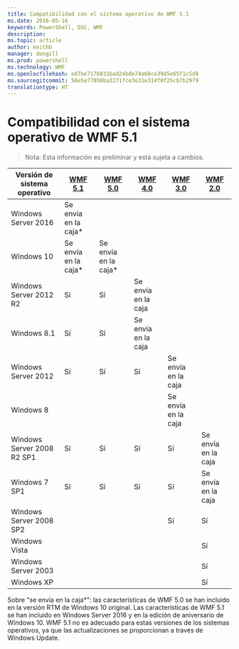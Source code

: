 ```yaml
---
title: Compatibilidad con el sistema operativo de WMF 5.1
ms.date: 2016-05-16
keywords: PowerShell, DSC, WMF
description: 
ms.topic: article
author: keithb
manager: dongill
ms.prod: powershell
ms.technology: WMF
ms.openlocfilehash: ed7be717b831bad24bde74a68ce39d5e65f1c5d9
ms.sourcegitcommit: 58e5e77050ba32717ce3e31e314f0f25cb7b2979
translationtype: HT
---
```

# <a name="wmf-51-operating-system-compatibility"></a>Compatibilidad con el sistema operativo de WMF 5.1 #

> Nota: Esta información es preliminar y está sujeta a cambios.

| Versión de sistema operativo | [WMF 5.1](https://aka.ms/wmf51download) | [WMF 5.0](https://aka.ms/wmf5download) | [WMF 4.0](https://aka.ms/wmf4download) |  [WMF 3.0](https://aka.ms/wmf3download) | [WMF 2.0](https://aka.ms/wmf2download) |
| ------------------------ | ----------- | ----------- | ----------- | ------------ |  ------------- |
| Windows Server 2016 | Se envía en la caja* |  |  |  |  |
| Windows 10 | Se envía en la caja* | Se envía en la caja*  | | | |  
| Windows Server 2012 R2| Sí | Sí | Se envía en la caja |  |  |
| Windows 8.1 | Sí | Sí |  Se envía en la caja |  |  |
| Windows Server 2012 | Sí | Sí | Sí |  Se envía en la caja | |
| Windows 8 |  |  |  | Se envía en la caja | |
| Windows Server 2008 R2 SP1 | Sí | Sí | Sí |  Sí| Se envía en la caja |
| Windows 7 SP1  | Sí | Sí | Sí | Sí | Se envía en la caja |
| Windows Server 2008 SP2 | | | | Sí | Sí |
| Windows Vista | | | | | Sí |
| Windows Server 2003| | | |  | Sí |
| Windows XP | | | |  | Sí |


Sobre "se envía en la caja*": las características de WMF 5.0 se han incluido en la versión RTM de Windows 10 original.
Las características de WMF 5.1 se han incluido en Windows Server 2016 y en la edición de aniversario de Windows 10. WMF 5.1 no es adecuado para estas versiones de los sistemas operativos, ya que las actualizaciones se proporcionan a través de Windows Update.


